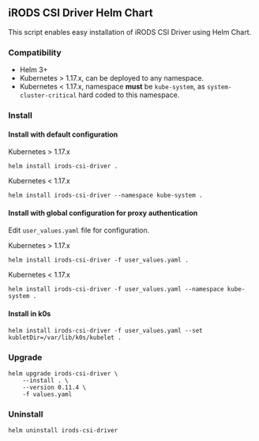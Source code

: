 ## iRODS CSI Driver Helm Chart
This script enables easy installation of iRODS CSI Driver using Helm Chart.

### Compatibility
- Helm 3+
- Kubernetes > 1.17.x, can be deployed to any namespace.
- Kubernetes < 1.17.x, namespace **must** be `kube-system`, as `system-cluster-critical` hard coded to this namespace.

### Install
#### Install with default configuration

Kubernetes > 1.17.x
```shell script
helm install irods-csi-driver .
```

Kubernetes < 1.17.x
```shell script
helm install irods-csi-driver --namespace kube-system .
```

#### Install with global configuration for proxy authentication
Edit `user_values.yaml` file for configuration.

Kubernetes > 1.17.x
```shell script
helm install irods-csi-driver -f user_values.yaml .
```

Kubernetes < 1.17.x
```shell script
helm install irods-csi-driver -f user_values.yaml --namespace kube-system .
```

#### Install in k0s
```shell script
helm install irods-csi-driver -f user_values.yaml --set kubletDir=/var/lib/k0s/kubelet .
```

### Upgrade
```shell script
helm upgrade irods-csi-driver \
    --install . \
    --version 0.11.4 \
    -f values.yaml
```

### Uninstall
```shell script
helm uninstall irods-csi-driver
```

